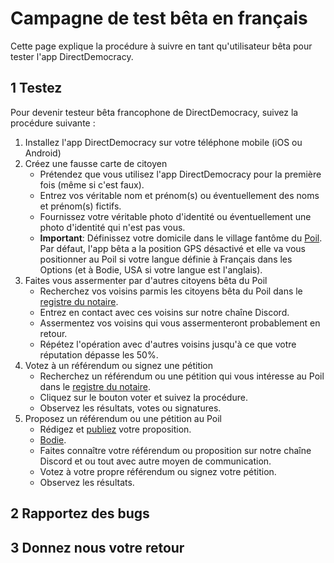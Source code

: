 # Campagne de test bêta en français

Cette page explique la procédure à suivre en tant qu'utilisateur bêta pour tester l'app DirectDemocracy.

## 1 Testez

Pour devenir testeur bêta francophone de DirectDemocracy, suivez la procédure suivante :

1. Installez l'app DirectDemocracy sur votre téléphone mobile (iOS ou Android)
2. Créez une fausse carte de citoyen
   - Prétendez que vous utilisez l'app DirectDemocracy pour la première fois (même si c'est faux).
   - Entrez vos véritable nom et prénom(s) ou éventuellement des noms et prénom(s) fictifs.
   - Fournissez votre véritable photo d'identité ou éventuellement une photo d'identité qui n'est pas vous.
   - **Important**: Définissez votre domicile dans le village fantôme du [Poil](https://nominatim.openstreetmap.org/ui/details.html?osmtype=R&osmid=6834621&class=boundary). Par défaut, l'app bêta a la position GPS désactivé et elle va vous positionner au Poil si votre langue définie à Français dans les Options (et à Bodie, USA si votre langue est l'anglais).
3. Faites vous assermenter par d'autres citoyens bêta du Poil
   - Recherchez vos voisins parmis les citoyens bêta du Poil dans le [registre du notaire](https://notary.directdemocracy.vote?latitude=43.9371&longitude=6.2847).
   - Entrez en contact avec ces voisins sur notre chaîne Discord.
   - Assermentez vos voisins qui vous assermenteront probablement en retour.
   - Répétez l'opération avec d'autres voisins jusqu'à ce que votre réputation dépasse les 50%.
4. Votez à un référendum ou signez une pétition
   - Recherchez un référendum ou une pétition qui vous intéresse au Poil dans le [registre du notaire](https://notary.directdemocracy.vote?tab=proposals&latitude=43.9371&longitude=6.2847).
   - Cliquez sur le bouton voter et suivez la procédure.
   - Observez les résultats, votes ou signatures.
5. Proposez un référendum ou une pétition au Poil
   - Rédigez et [publiez](https://judge.directdemocracy.vote/propose.html?latitude=43.9371&longitude=6.2847) votre proposition.
   - [Bodie](https://judge.directdemocracy.vote/propose.html?latitude=38.2115&longitude=-119.0126).
   - Faites connaître votre référendum ou proposition sur notre chaîne Discord et ou tout avec autre moyen de communication.
   - Votez à votre propre référendum ou signez votre pétition.
   - Observez les résultats.

## 2 Rapportez des bugs

## 3 Donnez nous votre retour


